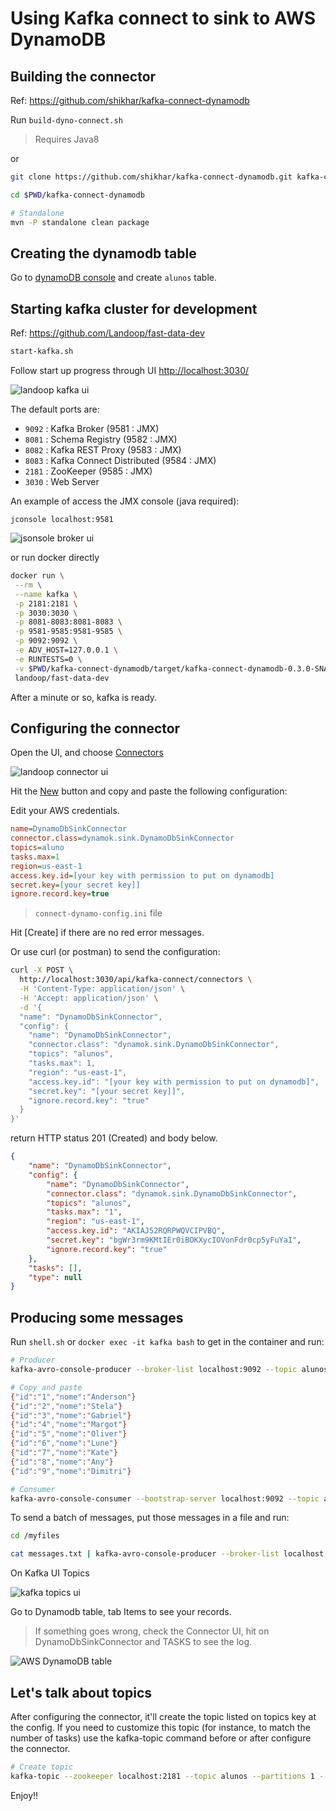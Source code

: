 # Using Kafka connect to sink to AWS DynamoDB

## Building the connector
Ref: <https://github.com/shikhar/kafka-connect-dynamodb>

Run `build-dyno-connect.sh`
> Requires Java8

or

```bash
git clone https://github.com/shikhar/kafka-connect-dynamodb.git kafka-connect-dynamodb

cd $PWD/kafka-connect-dynamodb

# Standalone
mvn -P standalone clean package
```

## Creating the dynamodb table
Go to [dynamoDB console](https://console.aws.amazon.com/dynamodb) and create `alunos` table.

## Starting kafka cluster for development
Ref: <https://github.com/Landoop/fast-data-dev>

```bash
start-kafka.sh
``` 
Follow start up progress through UI <http://localhost:3030/>

![landoop kafka ui](images/kafka-ui.png)

The default ports are:

* `9092` : Kafka Broker (9581 : JMX)
* `8081` : Schema Registry (9582 : JMX)
* `8082` : Kafka REST Proxy (9583 : JMX)
* `8083` : Kafka Connect Distributed (9584 : JMX)
* `2181` : ZooKeeper (9585 : JMX)
* `3030` : Web Server

An example of access the JMX console (java required): 

`jconsole localhost:9581`

![jsonsole broker ui](images/jconsole-ui.png)

or run docker directly

```bash
docker run \
 --rm \
 --name kafka \
 -p 2181:2181 \
 -p 3030:3030 \
 -p 8081-8083:8081-8083 \
 -p 9581-9585:9581-9585 \
 -p 9092:9092 \
 -e ADV_HOST=127.0.0.1 \
 -e RUNTESTS=0 \
 -v $PWD/kafka-connect-dynamodb/target/kafka-connect-dynamodb-0.3.0-SNAPSHOT-standalone.jar:/connectors/dynamodb.jar \
 landoop/fast-data-dev
```
After a minute or so, kafka is ready.

## Configuring the connector

Open the UI, and choose [Connectors](http://localhost:3030/kafka-connect-ui)

![landoop connector ui](images/connector-ui.png)

Hit the [New](http://localhost:3030/kafka-connect-ui/#/cluster/fast-data-dev/select-connector) button and copy and paste the following configuration:

Edit your AWS credentials.

```ini
name=DynamoDbSinkConnector
connector.class=dynamok.sink.DynamoDbSinkConnector
topics=aluno
tasks.max=1
region=us-east-1
access.key.id=[your key with permission to put on dynamodb]
secret.key=[your secret key]]
ignore.record.key=true
```
> `connect-dynamo-config.ini` file

Hit [Create] if there are no red error messages.

Or use curl (or postman) to send the configuration:

```bash
curl -X POST \
  http://localhost:3030/api/kafka-connect/connectors \
  -H 'Content-Type: application/json' \
  -H 'Accept: application/json' \
  -d '{
  "name": "DynamoDbSinkConnector",
  "config": {
    "name": "DynamoDbSinkConnector",
    "connector.class": "dynamok.sink.DynamoDbSinkConnector",
    "topics": "alunos",
    "tasks.max": 1,
    "region": "us-east-1",
    "access.key.id": "[your key with permission to put on dynamodb]",
    "secret.key": "[your secret key]]",
    "ignore.record.key": "true"
  }
}'
```

return HTTP status 201 (Created) and body below.

```json
{
    "name": "DynamoDbSinkConnector",
    "config": {
        "name": "DynamoDbSinkConnector",
        "connector.class": "dynamok.sink.DynamoDbSinkConnector",
        "topics": "alunos",
        "tasks.max": "1",
        "region": "us-east-1",
        "access.key.id": "AKIAJ52RQRPWQVCIPVBQ",
        "secret.key": "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",
        "ignore.record.key": "true"
    },
    "tasks": [],
    "type": null
}
```

## Producing some messages

Run `shell.sh` or `docker exec -it kafka bash` to get in the container and run:

```bash
# Producer
kafka-avro-console-producer --broker-list localhost:9092 --topic alunos --property value.schema='{"type":"record","name":"aluno","fields":[{"name":"id","type":"string"},{"name":"nome", "type": "string"}]}'

# Copy and paste
{"id":"1","nome":"Anderson"}
{"id":"2","nome":"Stela"}
{"id":"3","nome":"Gabriel"}
{"id":"4","nome":"Margot"}
{"id":"5","nome":"Oliver"}
{"id":"6","nome":"Lune"}
{"id":"7","nome":"Kate"}
{"id":"8","nome":"Any"}
{"id":"9","nome":"Dimitri"}

# Consumer
kafka-avro-console-consumer --bootstrap-server localhost:9092 --topic alunos --from-beginning
```

To send a batch of messages, put those messages in a file and run:

```bash
cd /myfiles

cat messages.txt | kafka-avro-console-producer --broker-list localhost:9092 --topic alunos --property value.schema='{"type":"record","name":"aluno","fields":[{"name":"id","type":"string"},{"name":"nome", "type": "string"}]}'
```

On Kafka UI Topics

![kafka topics ui](images/kafka-topics-ui.png)

Go to Dynamodb table, tab Items to see your records.

> If something goes wrong, check the Connector UI, hit on DynamoDbSinkConnector and TASKS to see the log.

![AWS DynamoDB table](images/dynamodb-table.png)

## Let's talk about topics

After configuring the connector, it'll create the topic listed on topics key at the config. If you need to customize this topic (for instance, to match the number of tasks) use the kafka-topic command before or after configure the connector.

```bash
# Create topic
kafka-topic --zookeeper localhost:2181 --topic alunos --partitions 1 --replication-factor 1
```

Enjoy!!